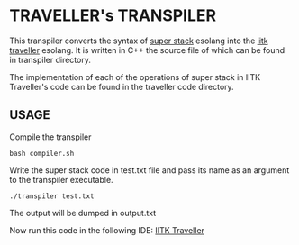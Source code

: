 # TRAVELLER's TRANSPILER

This transpiler converts the syntax of <a href="https://esolangs.org/wiki/Super_Stack!">super stack</a> esolang into the <a href="https://iitk-traveller-docs.netlify.app">iitk traveller</a> esolang. It is written in C++ the source file of which can be found in transpiler directory.

The implementation of each of the operations of super stack in IITK Traveller's code can be found in the traveller code directory.

## USAGE

Compile the transpiler
```
bash compiler.sh
```

Write the super stack code in test.txt file and pass its name as an argument to the transpiler executable.
```
./transpiler test.txt
```
The output will be dumped in output.txt

Now run this code in the following IDE: <a href="https://traveller.pclub.in/">IITK Traveller</a>